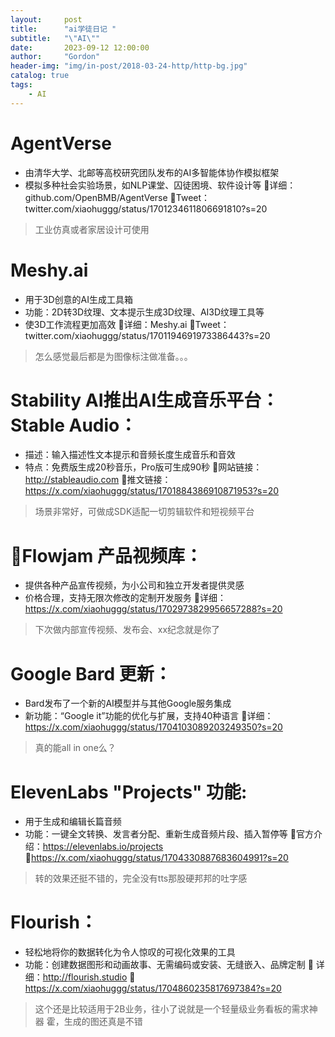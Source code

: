 ```yaml
---
layout:     post
title:      "ai学徒日记 "
subtitle:   "\"AI\""
date:       2023-09-12 12:00:00
author:     "Gordon"
header-img: "img/in-post/2018-03-24-http/http-bg.jpg"
catalog: true
tags:
    - AI
---
```


# AgentVerse
- 由清华大学、北邮等高校研究团队发布的AI多智能体协作模拟框架
- 模拟多种社会实验场景，如NLP课堂、囚徒困境、软件设计等
🔗详细：github.com/OpenBMB/AgentVerse
🔗Tweet：twitter.com/xiaohuggg/status/1701234611806691810?s=20

> 工业仿真或者家居设计可使用

# Meshy.ai
- 用于3D创意的AI生成工具箱
- 功能：2D转3D纹理、文本提示生成3D纹理、AI3D纹理工具等
- 使3D工作流程更加高效
🔗详细：Meshy.ai
🔗Tweet：twitter.com/xiaohuggg/status/1701194691973386443?s=20

> 怎么感觉最后都是为图像标注做准备。。。

# Stability AI推出AI生成音乐平台：Stable Audio：
- 描述：输入描述性文本提示和音频长度生成音乐和音效
- 特点：免费版生成20秒音乐，Pro版可生成90秒
🔗网站链接：http://stableaudio.com
🔗推文链接：https://x.com/xiaohuggg/status/1701884386910871953?s=20

> 场景非常好，可做成SDK适配一切剪辑软件和短视频平台

# 🎥Flowjam 产品视频库：
- 提供各种产品宣传视频，为小公司和独立开发者提供灵感
- 价格合理，支持无限次修改的定制开发服务
🔗详细：https://x.com/xiaohuggg/status/1702973829956657288?s=20

> 下次做内部宣传视频、发布会、xx纪念就是你了

# Google Bard 更新：
- Bard发布了一个新的AI模型并与其他Google服务集成
- 新功能：“Google it”功能的优化与扩展，支持40种语言
🔗详细：https://x.com/xiaohuggg/status/1704103089203249350?s=20

> 真的能all in one么？


# ElevenLabs "Projects" 功能:
- 用于生成和编辑长篇音频
- 功能：一键全文转换、发言者分配、重新生成音频片段、插入暂停等
🔗官方介绍：https://elevenlabs.io/projects
🔗https://x.com/xiaohuggg/status/1704330887683604991?s=20

> 转的效果还挺不错的，完全没有tts那股硬邦邦的吐字感

# Flourish：
- 轻松地将你的数据转化为令人惊叹的可视化效果的工具
- 功能：创建数据图形和动画故事、无需编码或安装、无缝嵌入、品牌定制
🔗 详细：http://flourish.studio
🔗 https://x.com/xiaohuggg/status/1704860235817697384?s=20

> 这个还是比较适用于2B业务，往小了说就是一个轻量级业务看板的需求神器
> 霍，生成的图还真是不错